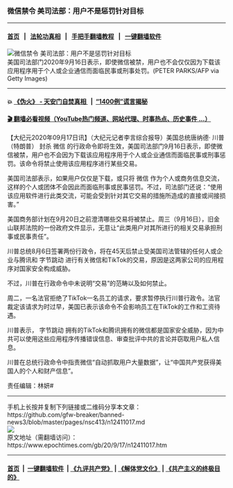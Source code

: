 ### 微信禁令 美司法部：用户不是惩罚针对目标
------------------------

#### [首页](https://github.com/gfw-breaker/banned-news3/blob/master/README.md) &nbsp;&nbsp;|&nbsp;&nbsp; [法轮功真相](https://github.com/begood0513/basic/blob/master/README.md)  &nbsp;&nbsp;|&nbsp;&nbsp; [手把手翻墙教程](https://github.com/gfw-breaker/guides/wiki)  &nbsp;&nbsp;|&nbsp;&nbsp; [一键翻墙软件](https://github.com/gfw-breaker/nogfw/blob/master/README.md)  



<div><img alt="微信禁令 美司法部：用户不是惩罚针对目标" class="attachment-djy_600_400 size-djy_600_400 wp-post-image" src="https://i.epochtimes.com/assets/uploads/2020/08/c7c75bb08e219090c89596f38bbf881b-600x400.jpg"/>
<div class="caption">
 美国司法部门2020年9月16日表示，即使微信被禁，用户也不会仅仅因为下载该应用程序用于个人或企业通信而面临民事或刑事处罚。(PETER PARKS/AFP via Getty Images)
</div></div><hr/>

#### 💥 [《伪火》 - 天安门自焚真相 ](http://158.247.195.190:10000/videos/blog/weihuo.html)&nbsp; |&nbsp; [“1400例”谎言揭秘  ](http://158.247.195.190:10000/videos/blog/jiexi1400.html)

#### [ 🎬  翻墙必看视频（YouTube热门频道、网站代理、时事热点、历史事件 ...）](https://github.com/gfw-breaker/links/blob/master/banned.md)

<div><p>
 【大纪元2020年09月17日讯】（大纪元记者李言综合报导）美国总统唐纳德·
 <ok href="https://www.epochtimes.com/gb/tag/%E5%B7%9D%E6%99%AE%EF%BC%88%E7%89%B9%E6%9C%97%E6%99%AE%EF%BC%89.html">
  川普（特朗普）
 </ok>
 封杀
 <ok href="https://www.epochtimes.com/gb/tag/%E5%BE%AE%E4%BF%A1.html">
  微信
 </ok>
 的行政命令即将生效，美国司法部门9月16日表示，即使微信被禁，用户也不会因为下载该应用程序用于个人或企业通信而面临民事或刑事惩罚。该命令将禁止使用该应用程序进行某些交易。
</p>
<p>
 美国司法部表示，如果用户仅仅是下载，或只将
 <ok href="https://www.epochtimes.com/gb/tag/%E5%BE%AE%E4%BF%A1.html">
  微信
 </ok>
 作为个人或商务信息交流，这样的个人或团体不会因此而面临刑事或民事惩罚。不过，司法部门还说：“使用该应用软件进行此类交流，可能会受到针对其它交易的措施所造成的直接或间接损害。”
</p>
<p>
 美国商务部计划在9月20日之前澄清哪些交易将被禁止。周三（9月16日），旧金山联邦法院的一份政府文件显示，无意让“此类用户对其所进行的相关交易承担刑事或民事责任”。
</p>
<p>
 川普总统8月6日签署两份行政令，将在45天后禁止受美国司法管辖的任何人或企业与腾讯和
 <ok href="https://www.epochtimes.com/gb/tag/%E5%AD%97%E8%8A%82%E8%B7%B3%E5%8A%A8.html">
  字节跳动
 </ok>
 进行有关微信和TikTok的交易，原因是这两家公司的应用程序对国家安全构成威胁。
</p>
<p>
 不过，川普在行政命令中未说明“交易”的范畴以及如何禁止。
</p>
<p>
 周二，一名法官拒绝了TikTok一名员工的请求，要求暂停执行川普行政令。法官裁定该请求为时过早，美国已表示该命令不会影响员工在TikTok的工作和工资待遇。
</p>
<p>
 川普表示，
 <ok href="https://www.epochtimes.com/gb/tag/%E5%AD%97%E8%8A%82%E8%B7%B3%E5%8A%A8.html">
  字节跳动
 </ok>
 拥有的TikTok和腾讯拥有的微信都是国家安全威胁，因为中共可以使用这些应用程序传播错误信息、审查批评中共的言论并窃取用户私人信息。
</p>
<p>
 川普在总统行政命令中指责微信“自动抓取用户大量数据”，让“中国共产党获得美国人的个人和财产信息”。
</p>
<p>
 责任编辑：林妍#
</p>
</div>
<hr/>
手机上长按并复制下列链接或二维码分享本文章：<br/>
https://github.com/gfw-breaker/banned-news3/blob/master/pages/nsc413/n12411017.md <br/>
<a href='https://github.com/gfw-breaker/banned-news3/blob/master/pages/nsc413/n12411017.md'><img src='https://github.com/gfw-breaker/banned-news3/blob/master/pages/nsc413/n12411017.md.png'/></a> <br/>
原文地址（需翻墙访问）：https://www.epochtimes.com/gb/20/9/17/n12411017.htm


------------------------
#### [首页](https://github.com/gfw-breaker/banned-news3/blob/master/README.md) &nbsp;|&nbsp; [一键翻墙软件](https://github.com/gfw-breaker/nogfw/blob/master/README.md) &nbsp;| [《九评共产党》](https://github.com/gfw-breaker/9ping.md/blob/master/README.md#九评之一评共产党是什么) | [《解体党文化》](https://github.com/gfw-breaker/jtdwh.md/blob/master/README.md) | [《共产主义的终极目的》](https://github.com/gfw-breaker/gczydzjmd.md/blob/master/README.md)


<img src='http://gfw-breaker.win/banned-news3/pages/nsc413/n12411017.md' width='0px' height='0px'/>